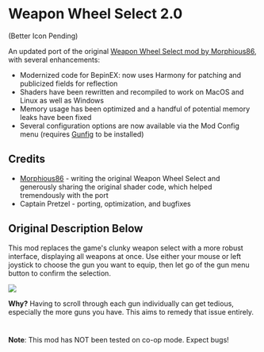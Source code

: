 # Weapon Wheel Select 2.0

(Better Icon Pending)

An updated port of the original [Weapon Wheel Select mod by Morphious86](https://thunderstore.io/c/enter-the-gungeon/p/Morphious86/WeaponWheelSelect/), with several enhancements:

- Modernized code for BepinEX: now uses Harmony for patching and publicized fields for reflection
- Shaders have been rewritten and recompiled to work on MacOS and Linux as well as Windows
- Memory usage has been optimized and a handful of potential memory leaks have been fixed
- Several configuration options are now available via the Mod Config menu (requires [Gunfig](https://thunderstore.io/c/enter-the-gungeon/p/CaptainPretzel/Gunfig/) to be installed)

## Credits

- [Morphious86](https://thunderstore.io/c/enter-the-gungeon/p/Morphious86/) - writing the original Weapon Wheel Select and generously sharing the original shader code, which helped tremendously with the port
- Captain Pretzel - porting, optimization, and bugfixes

## Original Description Below

This mod replaces the game's clunky weapon select with a more robust interface, displaying all weapons at once.
Use either your mouse or left joystick to choose the gun you want to equip, then let go of the gun menu button to confirm the selection.

![](https://i.imgur.com/UtGW4BR.gif)

**Why?**
Having to scroll through each gun individually can get tedious, especially the more guns you have. 
This aims to remedy that issue entirely.
# 

__Note__: This mod has NOT been tested on co-op mode. Expect bugs!

